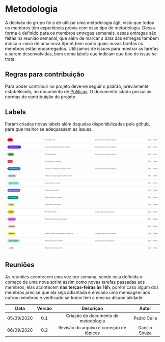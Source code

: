 # Metodologia

A decisão do grupo foi a de utilizar uma metodologia ágil, visto que todos os membros têm experiência prévia com esse tipo de metodologia. Dessa forma é definido para os membros entregas semanais, essas entregas são feitas na reunião semanal, que além de marcar a data das entregas também indica o início de uma nova Sprint,bem como quais novas tarefas os membros estão encarregados. Utilizamos de issues para mostrar as tarefas a serem desenvolvidas, bem como labels que indicam que tipo de issue se trata.

## Regras para contribuição

Para poder contribuir no projeto deve-se seguir o padrão, previamente estabelecido, no documento de [Politicas](../../policy/policy). O documento sitado possui as normas de contribuição do projeto.

## Labels

Foram criadas novas labels além daquelas disponibilizadas pelo github, para que melhor se adequassem as issues.

![Labels](./images/labels.png)

## Reuniões

As reuniões acontecem uma vez por semana, sendo nela definida o começo de uma nova sprint assim como novas tarefas passadas aos membros, elas acontecem **nas terças-feiras às 16h**, porém caso algum dos membros precise que ela seja adiantada é enviado uma mensagem aos outros membros e verificado se todos tem a mesma disponibilidade.

|Data|Versão|Descrição|Autor|
|:-:|:-:|:-:|:-:|
|05/09/2020|0.1|Criação do documento de metodologia|Pedro Cella|
|06/09/2020|0.2|Revisão do arquivo e correção de tópicos|Danillo Souza|
